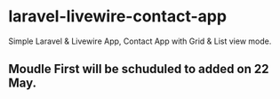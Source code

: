 # laravel-livewire-contact-app
Simple Laravel &amp; Livewire App, Contact App with Grid &amp; List view mode.


## Moudle First will be schuduled to added on 22 May.
